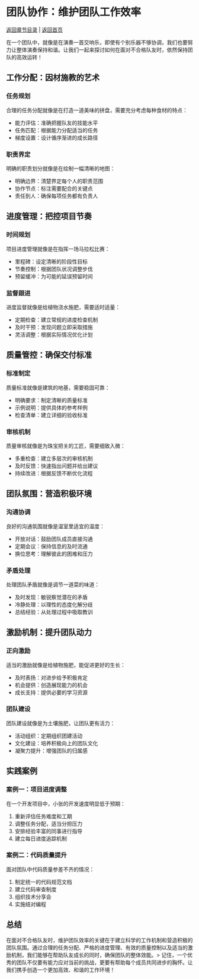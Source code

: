 # 团队协作：维护团队工作效率

[返回章节目录](./index.md) | [返回首页](../README.md)

在一个团队中，就像是在演奏一首交响乐，即使有个别乐器不够协调，我们也要努力让整体演奏保持和谐。让我们一起来探讨如何在面对不合格队友时，依然保持团队的高效运转！

## 工作分配：因材施教的艺术

### 任务规划
合理的任务分配就像是在打造一道美味的拼盘，需要充分考虑每种食材的特点：

- 能力评估：准确把握队友的技能水平
- 任务匹配：根据能力分配适当的任务
- 梯度设置：设计循序渐进的成长路径

### 职责界定
明确的职责划分就像是在绘制一幅清晰的地图：

- 明确边界：清楚界定每个人的职责范围
- 协作节点：标注需要配合的关键点
- 责任到人：确保每项任务都有负责人

## 进度管理：把控项目节奏

### 时间规划
项目进度管理就像是在指挥一场马拉松比赛：

- 里程碑：设定清晰的阶段性目标
- 节奏控制：根据团队状况调整步伐
- 预留缓冲：为可能的延误预留时间

### 监督跟进
进度监督就像是给植物浇水施肥，需要适时适量：

- 定期检查：建立常规的进度检查机制
- 及时干预：发现问题立即采取措施
- 灵活调整：根据实际情况优化计划

## 质量管控：确保交付标准

### 标准制定
质量标准就像是建筑的地基，需要稳固可靠：

- 明确要求：制定清晰的质量标准
- 示例说明：提供具体的参考样例
- 检查清单：建立详细的验收标准

### 审核机制
质量审核就像是为珠宝把关的工匠，需要细致入微：

- 多重检查：建立多层次的审核机制
- 及时反馈：快速指出问题并给出建议
- 持续改进：根据反馈不断优化流程

## 团队氛围：营造积极环境

### 沟通协调
良好的沟通氛围就像是温室里适宜的温度：

- 开放对话：鼓励团队成员直接沟通
- 定期会议：保持信息的及时流通
- 换位思考：理解彼此的困难和压力

### 矛盾处理
处理团队矛盾就像是调节一道菜的味道：

- 及时发现：敏锐察觉潜在的矛盾
- 冷静处理：以理性的态度化解分歧
- 总结经验：从处理过程中吸取教训

## 激励机制：提升团队动力

### 正向激励
适当的激励就像是给植物施肥，能促进更好的生长：

- 及时表扬：对进步给予积极肯定
- 机会提供：创造展现能力的机会
- 成长支持：提供必要的学习资源

### 团队建设
团队建设就像是为土壤施肥，让团队更有活力：

- 活动组织：定期组织团建活动
- 文化建设：培养积极向上的团队文化
- 凝聚力提升：增强团队的归属感

## 实践案例

### 案例一：项目进度调整
在一个开发项目中，小张的开发速度明显低于预期：

1. 重新评估任务难度和工期
2. 调整任务分配，适当分担压力
3. 安排经验丰富的同事进行指导
4. 建立每日进度追踪机制

### 案例二：代码质量提升
面对团队中代码质量参差不齐的情况：

1. 制定统一的代码规范文档
2. 建立代码审查制度
3. 组织技术分享会
4. 实施结对编程

## 总结

在面对不合格队友时，维护团队效率的关键在于建立科学的工作机制和营造积极的团队氛围。通过合理的任务分配、严格的进度管理、有效的质量控制以及适当的激励机制，我们能够在帮助队友成长的同时，确保团队的整体效能。> 记住，一个优秀的团队不仅要有能力应对当前的挑战，更要有帮助每个成员共同进步的胸怀。让我们携手创造一个更加高效、和谐的工作环境！
